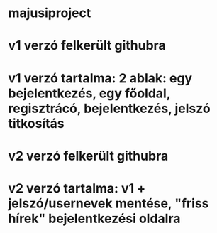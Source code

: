 # majusiproject
# v1 verzó felkerült githubra
# v1 verzó tartalma: 2 ablak: egy bejelentkezés, egy főoldal, regisztrácó, bejelentkezés, jelszó titkosítás
# v2 verzó felkerült githubra
# v2 verzó tartalma: v1 + jelszó/usernevek mentése, "friss hírek" bejelentkezési oldalra



